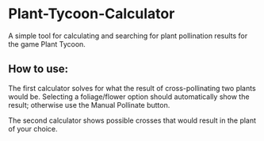 # Plant-Tycoon-Calculator
A simple tool for calculating and searching for plant pollination results for the game Plant Tycoon.


## How to use:
The first calculator solves for what the result of cross-pollinating two plants would be. Selecting a foliage/flower option should automatically show the result; otherwise use the Manual Pollinate button.

The second calculator shows possible crosses that would result in the plant of your choice.
